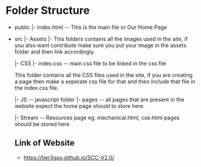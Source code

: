 # Folder Structure
- public
  |- index.html     -- This is the main file or Our Home Page

- src
  |- Assets
    |- This folders contains all the images used in the site, if you also want contribute make sure you put your image in the assets folder and then link accordingly.

  |- CSS
     |- index.css   -- main css file to be linked in the css file

     This folder contains all the CSS files used in the site, if you are creating a page then make a seperate css file for that and then include that file in the index.css file. 

  |- JS             -- javascript folder
  |- pages          -- all pages that are present in the website expect the home page should to store here.

  |- Stream         -- Resources page eg. mechanical.html, cse.html pages should be stored here
  
  ## Link of Website
  - https://tier3guy.github.io/SCC-V2.0/
